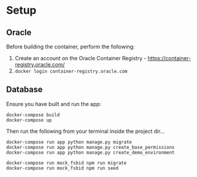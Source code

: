 # Setup

## Oracle
Before building the container, perform the following:

1. Create an account on the Oracle Container Registry - https://container-registry.oracle.com/
2. `docker login container-registry.oracle.com`

## Database
Ensure you have built and run the app:
```
docker-compose build
docker-compose up
```

Then run the following from your terminal inside the project dir...
```
docker-compose run app python manage.py migrate
docker-compose run app python manage.py create_base_permissions
docker-compose run app python manage.py create_demo_environment

docker-compose run mock_fsbid npm run migrate
docker-compose run mock_fsbid npm run seed
```
